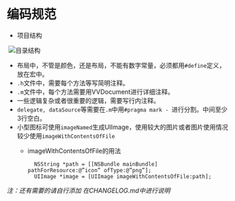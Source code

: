 # 编码规范



- 项目结构

​	![目录结构](http://upload-images.jianshu.io/upload_images/295346-810d6b1cfcb46994.png?imageMogr2/auto-orient/strip%7CimageView2/2/w/1240)

- 布局中，不管是颜色，还是布局，不能有数字常量，必须都用`#define`定义，放在宏中。
- `.h`文件中，需要每个方法等写简明注释。
- `.m`文件中，每个方法需要用VVDocument进行详细注释。
- 一些逻辑复杂或者很重要的逻辑，需要写行内注释。
- `delegate, dataSource`等需要在`.m`中用`#pragma mark - `进行分割。中间至少3行空白。
- 小型图标可使用`imageNamed`生成UIImage，使用较大的图片或者图片使用情况较少使用`imageWithContentsOfFile`
  - imageWithContentsOfFile的用法

          NSString *path = [[NSBundle mainBundle] pathForResource:@”icon” ofType:@”png”];  
          UIImage *image = [UIImage imageWithContentsOfFile:path];


*注：还有需要的请自行添加 在CHANGELOG.md中进行说明*
